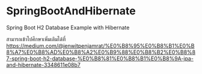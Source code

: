 # SpringBootAndHibernate
Spring Boot H2 Database Example with Hibernate

สามารถเข้าไปศึกษาเพิ่มเติมได้ที่ https://medium.com/@jenwitpenjamrat/%E0%B8%95%E0%B8%B1%E0%B8%A7%E0%B8%AD%E0%B8%A2%E0%B9%88%E0%B8%B2%E0%B8%87-spring-boot-h2-database-%E0%B8%81%E0%B8%B1%E0%B8%9A-jpa-and-hibernate-3348611e08b7
